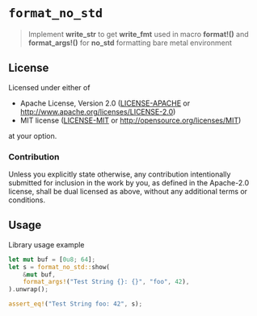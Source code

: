 # `format_no_std`

> Implement **write_str** to get **write_fmt** used in macro **format!()** and
> **format_args!()** for **no_std** formatting bare metal environment

## License

Licensed under either of

- Apache License, Version 2.0 ([LICENSE-APACHE](LICENSE-APACHE) or
  http://www.apache.org/licenses/LICENSE-2.0)
- MIT license ([LICENSE-MIT](LICENSE-MIT) or http://opensource.org/licenses/MIT)

at your option.

### Contribution

Unless you explicitly state otherwise, any contribution intentionally submitted
for inclusion in the work by you, as defined in the Apache-2.0 license, shall be
dual licensed as above, without any additional terms or conditions.

## Usage

Library usage example

```rust
let mut buf = [0u8; 64];
let s = format_no_std::show(
    &mut buf,
    format_args!("Test String {}: {}", "foo", 42),
).unwrap();

assert_eq!("Test String foo: 42", s);
```
